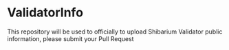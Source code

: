# ValidatorInfo
This repository will be used to officially to upload Shibarium Validator public information, please submit your Pull Request
